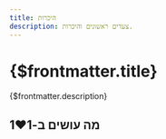 ```yaml
---
title: היכרות
description: צעדים ראשונים והיכרות.
---
```


# {$frontmatter.title}

{$frontmatter.description}

## מה עושים ב-1❤️1